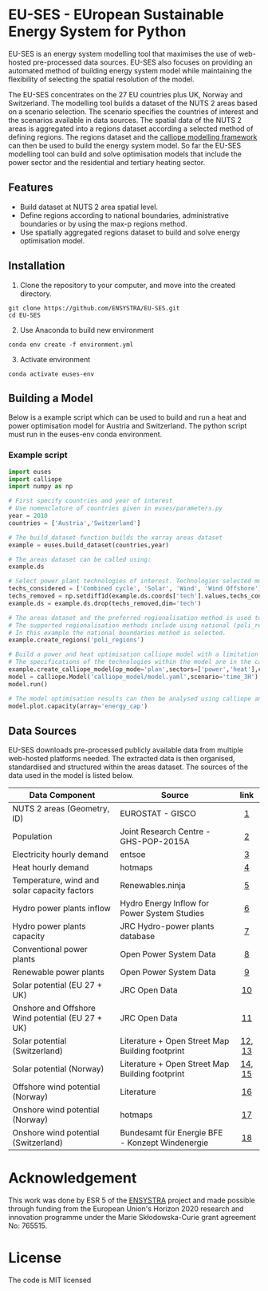 # EU-SES - EUropean Sustainable Energy System for Python

EU-SES is an energy system modelling tool that maximises the use of web-hosted pre-processed data sources. EU-SES also focuses on providing an automated method of building energy system model while maintaining the flexibility of selecting the spatial resolution of the model.

The EU-SES concentrates on the 27 EU countries plus UK, Norway and Switzerland. The modelling tool builds a dataset of the NUTS 2 areas based on a scenario selection. The scenario specifies the countries of interest and the scenarios available in data sources. The spatial data of the NUTS 2 areas is aggregated into a regions dataset according a selected method of defining regions. The regions dataset and the [calliope modelling framework](https://calliope.readthedocs.io/en/stable/index.html) can then be used to build the energy system model. So far the EU-SES modelling tool can build and solve optimisation models that include the power sector and the residential and tertiary heating sector.

## Features
- Build dataset at NUTS 2 area spatial level.
- Define regions according to national boundaries, administrative boundaries or by using the max-p regions method.
- Use spatially aggregated regions dataset to build and solve energy optimisation model.

## Installation
1. Clone the repository to your computer, and move into the created directory.
```
git clone https://github.com/ENSYSTRA/EU-SES.git
cd EU-SES
```
2. Use Anaconda to build new environment
```
conda env create -f environment.yml
```
3. Activate environment
```
conda activate euses-env
```

## Building a Model
Below is a example script which can be used to build and run a heat and power optimisation model for Austria and Switzerland. The python script must run in the euses-env conda environment.
### Example script

```python
import euses
import calliope
import numpy as np

# First specify countries and year of interest
# Use nomenclature of countries given in euses/parameters.py
year = 2010
countries = ['Austria','Switzerland']

# The build_dataset function builds the xarray areas dataset
example = euses.build_dataset(countries,year)

# The areas dataset can be called using:
example.ds

# Select power plant technologies of interest. Technologies selected must have specifications listed in calliope_model/techs_elec_heat.yaml
techs_considered = ['Combined cycle', 'Solar', 'Wind', 'Wind Offshore']
techs_removed = np.setdiff1d(example.ds.coords['tech'].values,techs_considered)
example.ds = example.ds.drop(techs_removed,dim='tech')

# The areas dataset and the preferred regionalisation method is used to build the regions dataset.
# The supported regionalisation methods include using national (poli_regions) and administrative boundaries (poli_regions_nuts1). It also possible to define the regions using the max-p regions method (max_p_regions).
# In this example the national boundaries method is selected.
example.create_regions('poli_regions')

# Build a power and heat optimisation calliope model with a limitation on CO2 emission.  
# The specifications of the technologies within the model are in the calliope_model folder.
example.create_calliope_model(op_mode='plan',sectors=['power','heat'],co2_cap_factor=0.2, national=True)
model = calliope.Model('calliope_model/model.yaml',scenario='time_3H')
model.run()

# The model optimisation results can then be analysed using calliope analysising tools described in https://calliope.readthedocs.io/en/stable/user/analysing.html
model.plot.capacity(array='energy_cap')
```

## Data Sources
EU-SES downloads pre-processed publicly available data from multiple web-hosted platforms needed. The extracted data is then organised, standardised and structured within the areas dataset.
The sources of the data used in the model is listed below.

| Data Component |    Source     | link   |
| -------------|-------------| :-----:|
| NUTS 2 areas (Geometry, ID) | EUROSTAT - GISCO | [1](https://gisco-services.ec.europa.eu/distribution/v2/nuts/nuts-2013-files.html) |
| Population                  | Joint Research Centre - GHS-POP-2015A| [2](https://data.jrc.ec.europa.eu/dataset/jrc-ghsl-ghs_pop_gpw4_globe_r2015a) |
| Electricity hourly demand   | entsoe      | [3](https://www.entsoe.eu/data/power-stats/) |
| Heat hourly demand   | hotmaps    | [4](https://gitlab.com/hotmaps/space_heating_cooling_dhw_demand) |
| Temperature, wind and solar capacity factors   | Renewables.ninja      | [5](https://www.renewables.ninja/) |
| Hydro power plants inflow   | Hydro Energy Inflow for Power System Studies      | [6](https://zenodo.org/record/804244#.YDYbvPtKjRY) |
| Hydro power plants capacity   | JRC Hydro-power plants database    | [7](https://github.com/energy-modelling-toolkit/hydro-power-database/tree/v7) |
| Conventional power plants  | Open Power System Data | [8](https://data.open-power-system-data.org/conventional_power_plants/2020-10-01) |
| Renewable power plants  | Open Power System Data | [9](https://data.open-power-system-data.org/renewable_power_plants/2020-08-25) |
| Solar potential (EU 27 + UK) | JRC Open Data | [10](https://data.jrc.ec.europa.eu/dataset/18eb348b-1420-46b6-978a-fe0b79e30ad3) |
| Onshore and Offshore Wind potential (EU 27 + UK) | JRC Open Data | [11](https://data.jrc.ec.europa.eu/dataset/6d0774ec-4fe5-4ca3-8564-626f4927744e) |
| Solar potential (Switzerland) | Literature + Open Street Map Building footprint | [12](https://www.sciencedirect.com/science/article/pii/S0306261919320914?via%3Dihub), [13](https://download.geofabrik.de/europe/switzerland.html)|
| Solar potential (Norway) | Literature + Open Street Map Building footprint | [14](https://www.sciencedirect.com/science/article/pii/S1364032119305179), [15](https://download.geofabrik.de/europe/norway.html)|
| Offshore wind potential (Norway) | Literature |[16](https://publikasjoner.nve.no/diverse/2013/havvindsummary2013.pdf)|
| Onshore wind potential (Norway) | hotmaps |[17](https://gitlab.com/hotmaps/potential/potential_wind)|
| Onshore wind potential (Switzerland) | Bundesamt für Energie BFE - Konzept Windenergie |[18](https://opendata.swiss/de/dataset/konzept-windenergie-grundlagenkarte-des-bundes-betreffend-die-hauptsachlichen-windpotenzialgebi)|

# Acknowledgement
This work was done by ESR 5 of the [ENSYSTRA](https://ensystra.eu/) project and made possible through funding from the European Union's Horizon 2020 research and innovation programme under the Marie Skłodowska-Curie grant agreement No: 765515.


# License
The code is MIT licensed 

